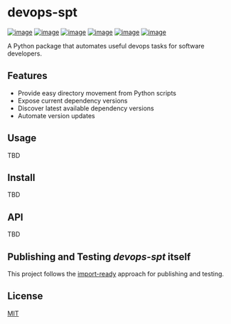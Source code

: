 # devops-spt
[![image](https://img.shields.io/github/license/dksmiffs/devops-spt.svg)](https://github.com/dksmiffs/devops-spt)
[![image](https://img.shields.io/github/release/dksmiffs/devops-spt.svg)](https://github.com/dksmiffs/devops-spt/releases)
[![image](https://img.shields.io/pypi/v/devops-spt.svg)](https://pypi.org/project/devops-spt/)
[![image](https://img.shields.io/travis/dksmiffs/devops-spt.svg)](https://travis-ci.org/dksmiffs/devops-spt)
[![image](https://img.shields.io/codecov/c/github/dksmiffs/devops-spt.svg)](https://codecov.io/gh/dksmiffs/devops-spt)
[![image](https://img.shields.io/codacy/grade/bfac5bbcdddd4e88b4e33381996bb2dc.svg)](https://app.codacy.com/project/dksmiffs/devops-spt/dashboard)

A Python package that automates useful devops tasks for software developers.

## Features
*   Provide easy directory movement from Python scripts
*   Expose current dependency versions
*   Discover latest available dependency versions
*   Automate version updates

## Usage
TBD

## Install
TBD

## API
TBD

## Publishing and Testing _devops-spt_ itself
This project follows the [import-ready][1] approach for publishing and testing.

## License
[MIT][2]

[1]: https://gitlab.com/dave.k.smith/import-ready
[2]: https://gitlab.com/dave.k.smith/devops-spt/raw/master/LICENSE
